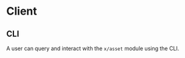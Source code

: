 <!--
order: 8
-->

# Client

## CLI

A user can query and interact with the `x/asset` module using the CLI.